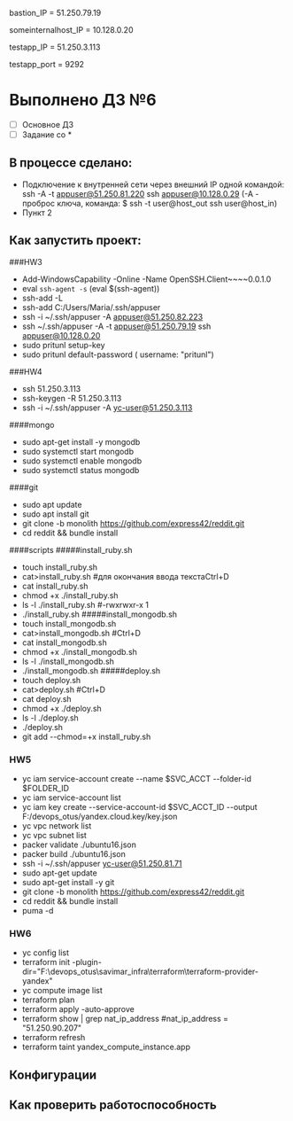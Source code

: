 bastion_IP = 51.250.79.19

 someinternalhost_IP = 10.128.0.20

  testapp_IP = 51.250.3.113

  testapp_port = 9292


# Выполнено ДЗ №6

 - [ ] Основное ДЗ
 - [ ] Задание со *

## В процессе сделано:
 - Подключение к внутренней сети через внешний IP одной командой: ssh -A -t appuser@51.250.81.220 ssh appuser@10.128.0.29 (-A - проброс ключа, команда: $ ssh -t user@host_out ssh user@host_in)
 - Пункт 2

## Как запустить проект:

###HW3
 - Add-WindowsCapability -Online -Name OpenSSH.Client~~~~0.0.1.0
 - eval `ssh-agent -s`  (eval $(ssh-agent))
 - ssh-add -L
 - ssh-add  C:/Users/Maria/.ssh/appuser
 - ssh -i  ~/.ssh/appuser -A appuser@51.250.82.223
 - ssh ~/.ssh/appuser -A -t appuser@51.250.79.19 ssh appuser@10.128.0.20
 - sudo pritunl setup-key
 - sudo pritunl default-password ( username: "pritunl")

###HW4
 - ssh 51.250.3.113
 - ssh-keygen -R 51.250.3.113
 - ssh -i  ~/.ssh/appuser -A  yc-user@51.250.3.113

####mongo
 - sudo apt-get install -y mongodb
 - sudo systemctl start mongodb
 - sudo systemctl enable mongodb
 - sudo systemctl status mongodb

####git
 - sudo apt update
 - sudo apt install git
 - git clone -b monolith https://github.com/express42/reddit.git
 - cd reddit && bundle install

####scripts
#####install_ruby.sh
 - touch install_ruby.sh
 - cat>install_ruby.sh #для окончания ввода текстаCtrl+D
 - cat install_ruby.sh
 - chmod +x ./install_ruby.sh
 -  ls -l ./install_ruby.sh #-rwxrwxr-x 1
 - ./install_ruby.sh
 #####install_mongodb.sh
 - touch install_mongodb.sh
 - cat>install_mongodb.sh #Ctrl+D
 - cat install_mongodb.sh
 - chmod +x ./install_mongodb.sh
 - ls -l ./install_mongodb.sh
 - ./install_mongodb.sh
 #####deploy.sh
 - touch deploy.sh
 - cat>deploy.sh #Ctrl+D
 - cat deploy.sh
 - chmod +x ./deploy.sh
 - ls -l ./deploy.sh
 - ./deploy.sh
 - git add --chmod=+x install_ruby.sh



### HW5

- yc iam service-account create --name $SVC_ACCT --folder-id $FOLDER_ID
- yc iam service-account list
- yc iam key create --service-account-id $SVC_ACCT_ID --output F:/devops_otus/yandex.cloud.key/key.json
- yc vpc network list
- yc vpc subnet list
- packer validate ./ubuntu16.json
- packer build ./ubuntu16.json
- ssh -i ~/.ssh/appuser yc-user@51.250.81.71
- sudo apt-get update
- sudo apt-get install -y git
- git clone -b monolith https://github.com/express42/reddit.git
- cd reddit && bundle install
- puma -d

### HW6
 - yc config list
 - terraform init -plugin-dir="F:\devops_otus\savimar_infra\terraform\terraform-provider-yandex"
 - yc compute image list
 - terraform plan
 - terraform apply -auto-approve
 - terraform show | grep nat_ip_address #nat_ip_address     = "51.250.90.207"
 - terraform refresh
 - terraform taint yandex_compute_instance.app


 ## Конфигурации


## Как проверить работоспособность
